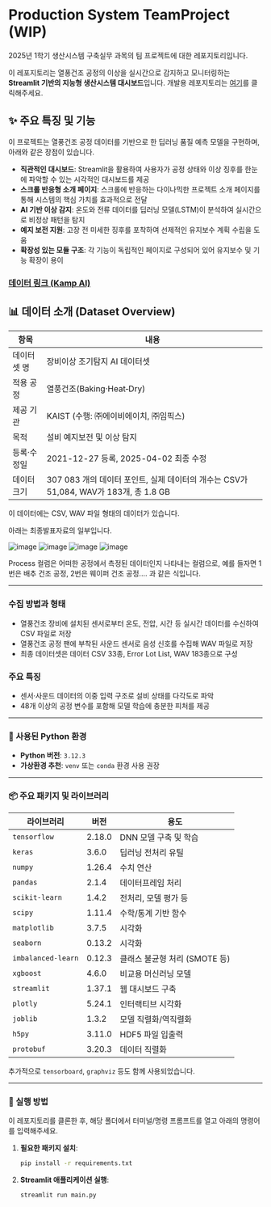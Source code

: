 # Production System TeamProject (WIP)
2025년 1학기 생산시스템 구축실무 과목의 팀 프로젝트에 대한 레포지토리입니다.

이 레포지토리는 열풍건조 공정의 이상을 실시간으로 감지하고 모니터링하는 **Streamlit 기반의 지능형 생산시스템 대시보드**입니다.
개발용 레포지토리는 [여기](https://github.com/Nekerworld/Production_System_TeamProject)를 클릭해주세요.

## ✨ 주요 특징 및 기능

이 프로젝트는 열풍건조 공정 데이터를 기반으로 한 딥러닝 품질 예측 모델을 구현하며, 아래와 같은 장점이 있습니다.

*   **직관적인 대시보드**: Streamlit을 활용하여 사용자가 공정 상태와 이상 징후를 한눈에 파악할 수 있는 시각적인 대시보드를 제공
*   **스크롤 반응형 소개 페이지**: 스크롤에 반응하는 다이나믹한 프로젝트 소개 페이지를 통해 시스템의 핵심 가치를 효과적으로 전달
*   **AI 기반 이상 감지**: 온도와 전류 데이터를 딥러닝 모델(LSTM)이 분석하여 실시간으로 비정상 패턴을 탐지
*   **예지 보전 지원**: 고장 전 미세한 징후를 포착하여 선제적인 유지보수 계획 수립을 도움
*   **확장성 있는 모듈 구조**: 각 기능이 독립적인 페이지로 구성되어 있어 유지보수 및 기능 확장이 용이

### [데이터 링크 (Kamp AI)](https://www.kamp-ai.kr/aidataDetail?page=1&DATASET_SEQ=23)

## 📊 데이터 소개 (Dataset Overview)

| 항목     | 내용                                                    |
| ------ | ----------------------------------------------------- |
| 데이터셋 명 | 장비이상 조기탐지 AI 데이터셋                                     |
| 적용 공정  | 열풍건조(Baking·Heat‐Dry)                                 |
| 제공 기관  | KAIST (수행: ㈜에이비에이치, ㈜임픽스)                             |
| 목적     | 설비 예지보전 및 이상 탐지                                       |
| 등록·수정일 | 2021-12-27 등록, 2025-04-02 최종 수정                       |
| 데이터 크기 | 307 083 개의 데이터 포인트, 실제 데이터의 개수는 CSV가 51,084, WAV가 183개, 총 1.8 GB                                 |

이 데이터에는 CSV, WAV 파일 형태의 데이터가 있습니다.

아래는 최종발표자료의 일부입니다.

![image](https://github.com/user-attachments/assets/2d49e857-427e-4ecb-9956-f132c9a356bd)
![image](https://github.com/user-attachments/assets/022c1680-2e64-4f60-be73-5e0e16a0ee0f)
![image](https://github.com/user-attachments/assets/b37d5bec-c5f0-4dd3-80c0-d8f6d0f9d856)
![image](https://github.com/user-attachments/assets/f6bb1cd8-bbbd-4a44-b9b8-2e6f7fed1607)

Process 컬럼은 어떠한 공정에서 측정된 데이터인지 나타내는 컬럼으로, 예를 들자면 1번은 배추 건조 공정, 2번은 웨이퍼 건조 공정.... 과 같은 식입니다.

---

### 수집 방법과 형태

* 열풍건조 장비에 설치된 센서로부터 온도, 전압, 시간 등 실시간 데이터를 수신하여 CSV 파일로 저장
* 열풍건조 공정 팬에 부착된 사운드 센서로 음성 신호를 수집해 WAV 파일로 저장
* 최종 데이터셋은 데이터 CSV 33종, Error Lot List, WAV 183종으로 구성

### 주요 특징

* 센서·사운드 데이터의 이중 입력 구조로 설비 상태를 다각도로 파악
* 48개 이상의 공정 변수를 포함해 모델 학습에 충분한 피처를 제공

---

### 📌 사용된 Python 환경

* **Python 버전**: `3.12.3`
* **가상환경 추천**: `venv` 또는 `conda` 환경 사용 권장

---

### 📦 주요 패키지 및 라이브러리

| 라이브러리                   | 버전             | 용도                   |
| ----------------------- | -------------- | -------------------- |
| `tensorflow`            | 2.18.0         | DNN 모델 구축 및 학습       |
| `keras`                 | 3.6.0          | 딥러닝 전처리 유틸           |
| `numpy`                 | 1.26.4         | 수치 연산                |
| `pandas`                | 2.1.4          | 데이터프레임 처리            |
| `scikit-learn`          | 1.4.2          | 전처리, 모델 평가 등         |
| `scipy`                 | 1.11.4         | 수학/통계 기반 함수          |
| `matplotlib`            | 3.7.5          | 시각화                  |
| `seaborn`               | 0.13.2         | 시각화                  |
| `imbalanced-learn`      | 0.12.3         | 클래스 불균형 처리 (SMOTE 등) |
| `xgboost`               | 4.6.0          | 비교용 머신러닝 모델          |
| `streamlit`             | 1.37.1         | 웹 대시보드 구축            |
| `plotly`                | 5.24.1         | 인터랙티브 시각화           |
| `joblib`                | 1.3.2          | 모델 직렬화/역직렬화         |
| `h5py`                  | 3.11.0         | HDF5 파일 입출력            |
| `protobuf`              | 3.20.3         | 데이터 직렬화             |

추가적으로 `tensorboard`, `graphviz` 등도 함께 사용되었습니다.

---

### 🚀 실행 방법

이 레포지토리를 클론한 후, 해당 폴더에서 터미널/명령 프롬프트를 열고 아래의 명령어를 입력해주세요.

1.  **필요한 패키지 설치**:
    ```bash
    pip install -r requirements.txt
    ```
2.  **Streamlit 애플리케이션 실행**:
    ```bash
    streamlit run main.py
    ```
